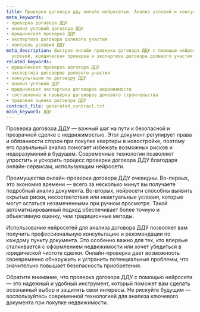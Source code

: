 ```yaml
---
title: Проверка договора дду онлайн нейросетью. Анализ условий и консультаця
meta_keywords:
- проверка договора ДДУ
- анализ условий договора ДДУ
- юридическая проверка ДДУ
- экспертиза договора долевого участия
- контроль условий ДДУ
meta_description: Быстрая онлайн проверка договора ДДУ с помощью нейросети! Анализ
  условий, юридическая проверка и экспертиза договора долевого участия для вашей защиты.
related_keywords:
- юридическая проверка договора ДДУ
- экспертиза договоров долевого участия
- консультации по договору ДДУ
- анализ условий ДДУ
- юридическая экспертиза договоров недвижимости
- составление и проверка договоров долевого строительства
- правовая оценка договора ДДУ
contract_file: generated_contract.txt
main_keyword: ДДУ
---
```


Проверка договора ДДУ — важный шаг на пути к безопасной и прозрачной сделке с недвижимостью. Этот документ регулирует права и обязанности сторон при покупке квартиры в новостройке, поэтому его правильный анализ помогает избежать возможных рисков и недоразумений в будущем. Современные технологии позволяют упростить и ускорить процесс проверки договора ДДУ благодаря онлайн-сервисам, использующим нейросети.

Преимущества онлайн-проверки договора ДДУ очевидны. Во-первых, это экономия времени — всего за несколько минут вы получаете подробный анализ документа. Во-вторых, нейросети способны выявить скрытые риски, несоответствия или неактуальные условия, которые могут остаться незамеченными при ручном просмотре. Такой автоматизированный подход обеспечивает более точную и объективную оценку, чем традиционные методы.

Использование нейросетей для анализа договора ДДУ позволяет вам получить профессиональную консультацию и рекомендации по каждому пункту документа. Это особенно важно для тех, кто впервые сталкивается с оформлением недвижимости или хочет убедиться в юридической чистоте сделки. Онлайн-проверка дает возможность своевременно обнаружить и устранить потенциальные проблемы, что значительно повышает безопасность приобретения.

Обратите внимание, что проверка договора ДДУ с помощью нейросети — это надежный и удобный инструмент, который поможет вам сделать осознанный выбор и защитить свои интересы. Не рискуйте будущим — воспользуйтесь современной технологией для анализа ключевого документа при покупке недвижимости.